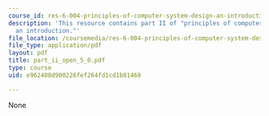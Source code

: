 ```yaml
---
course_id: res-6-004-principles-of-computer-system-design-an-introduction-spring-2009
description: 'This resource contains part II of "principles of computer system design:
  an introduction."'
file_location: /coursemedia/res-6-004-principles-of-computer-system-design-an-introduction-spring-2009/e962408d900226fef264fd1cd1b81468_part_ii_open_5_0.pdf
file_type: application/pdf
layout: pdf
title: part_ii_open_5_0.pdf
type: course
uid: e962408d900226fef264fd1cd1b81468

---
```

None